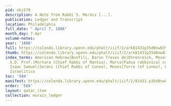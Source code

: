 ```yaml
---
pid: obj570
description: A Note from Rabbi S. Morais [...].
publication: Ledger and Transcript
location: Philadelphia
full_date: " April 7, 1886"
month_day: 7-Apr
volume-notes:
year: '1886'
full: https://colenda.library.upenn.edu/phalt/iiif/2/ark81431p35d8nw83%2FSHA256E-s6850338--5b78d791896ea60125d03ef91a64be997bf4edde357ad5eecbad44fc18adc74a.jpeg/full/3500,/0/default.jpg
thumb: https://colenda.library.upenn.edu/phalt/iiif/2/ark81431p35d8nw83%2FSHA256E-s6850338--5b78d791896ea60125d03ef91a64be997bf4edde357ad5eecbad44fc18adc74a.jpeg/full/!200,200/0/default.jpg
index_terms: American Hebrew|Bonfili, Baron Treves de|Ehrenreich, Moses Leve (of Rome)|Luzzatto,
  S.D. Prof.|Mortara (Chief Rabbi of Mantua), Marco|Padua rabbinical college|Reggio,
  Isaac Samuel|Sorani (Chief Rabbi of Cuneo), Moses|Torre (of Luneo), Lelllio Della|Vessillo
  Israelitico
toc: '584'
manifest: https://colenda.library.upenn.edu/phalt/iiif/2/81431-p35d8nw83/manifest
order: '569'
layout: qatar_item
collection: morais_ledger
---
```

